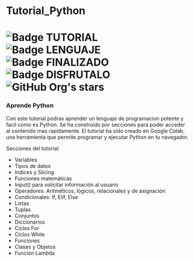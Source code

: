 # Tutorial_Python

# ![Badge TUTORIAL](https://img.shields.io/badge/TYPE-TUTORIAL-blue) ![Badge LENGUAJE](https://img.shields.io/badge/LANGUAGE-PYTHON-red?style=flat&logo=python&logoColor=white&logoSize=auto) ![Badge FINALIZADO](https://img.shields.io/badge/STATUS-FINALIZADO-green) ![Badge DISFRUTALO](https://img.shields.io/badge/ENJOY%20IT-8A2BE2) ![GitHub Org's stars](https://img.shields.io/github/stars/camilafernanda?style=social)

### Aprende Python

Con este tutorial podras aprender un lenguaje de programacion potente y facil como es Python.
Se ha construido por secciones para poder acceder al contenido mas rapidamente.
El tutorial ha sido creado en Google Colab, una herramienta que permite programar y ejecutar Python en tu navegador.


Secciones del tutorial:

-	Variables
-	Tipos de datos
-	Indices y Slicing
-	Funciones matemáticas
-	Input() para solicitar información al usuario
-	Operadores: Aritméticos, lógicos, relacionales y de asignación
-	Condicionales: If, Elif, Else
-	Listas
-	Tuplas
-	Conjuntos
-	Diccionarios
-	Ciclos For
-	Ciclos While
-	Funciones
-	Clases y Objetos
-	Función Lambda
